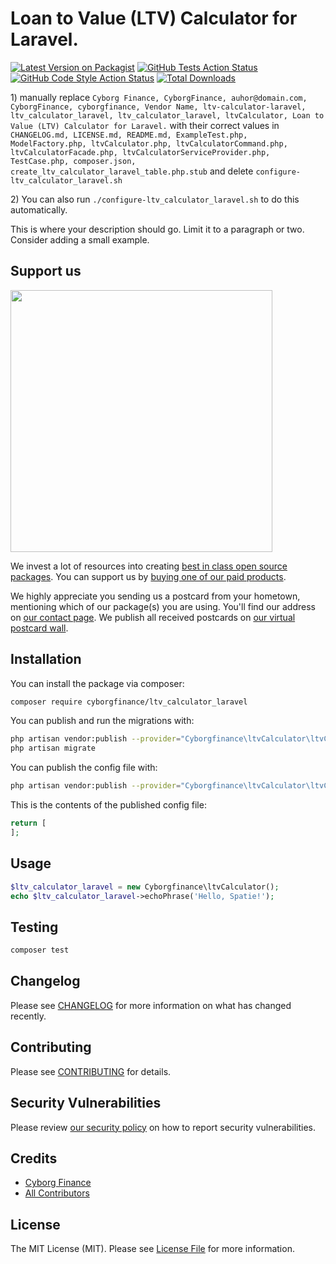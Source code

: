 # Loan to Value (LTV) Calculator for Laravel.

[![Latest Version on Packagist](https://img.shields.io/packagist/v/cyborgfinance/ltv_calculator_laravel.svg?style=flat-square)](https://packagist.org/packages/cyborgfinance/ltv_calculator_laravel)
[![GitHub Tests Action Status](https://img.shields.io/github/workflow/status/cyborgfinance/ltv_calculator_laravel/run-tests?label=tests)](https://github.com/cyborgfinance/ltv_calculator_laravel/actions?query=workflow%3Arun-tests+branch%3Amaster)
[![GitHub Code Style Action Status](https://img.shields.io/github/workflow/status/cyborgfinance/ltv_calculator_laravel/Check%20&%20fix%20styling?label=code%20style)](https://github.com/cyborgfinance/ltv_calculator_laravel/actions?query=workflow%3A"Check+%26+fix+styling"+branch%3Amaster)
[![Total Downloads](https://img.shields.io/packagist/dt/cyborgfinance/ltv_calculator_laravel.svg?style=flat-square)](https://packagist.org/packages/cyborgfinance/ltv_calculator_laravel)

[](delete) 1) manually replace `Cyborg Finance, CyborgFinance, auhor@domain.com, CyborgFinance, cyborgfinance, Vendor Name, ltv-calculator-laravel, ltv_calculator_laravel, ltv_calculator_laravel, ltvCalculator, Loan to Value (LTV) Calculator for Laravel.` with their correct values
[](delete) in `CHANGELOG.md, LICENSE.md, README.md, ExampleTest.php, ModelFactory.php, ltvCalculator.php, ltvCalculatorCommand.php, ltvCalculatorFacade.php, ltvCalculatorServiceProvider.php, TestCase.php, composer.json, create_ltv_calculator_laravel_table.php.stub`
[](delete) and delete `configure-ltv_calculator_laravel.sh`

[](delete) 2) You can also run `./configure-ltv_calculator_laravel.sh` to do this automatically.

This is where your description should go. Limit it to a paragraph or two. Consider adding a small example.

## Support us

[<img src="https://github-ads.s3.eu-central-1.amazonaws.com/package-ltv_calculator_laravel-laravel.jpg?t=1" width="419px" />](https://spatie.be/github-ad-click/package-ltv_calculator_laravel-laravel)

We invest a lot of resources into creating [best in class open source packages](https://spatie.be/open-source). You can support us by [buying one of our paid products](https://spatie.be/open-source/support-us).

We highly appreciate you sending us a postcard from your hometown, mentioning which of our package(s) you are using. You'll find our address on [our contact page](https://spatie.be/about-us). We publish all received postcards on [our virtual postcard wall](https://spatie.be/open-source/postcards).

## Installation

You can install the package via composer:

```bash
composer require cyborgfinance/ltv_calculator_laravel
```

You can publish and run the migrations with:

```bash
php artisan vendor:publish --provider="Cyborgfinance\ltvCalculator\ltvCalculatorServiceProvider" --tag="ltv_calculator_laravel-migrations"
php artisan migrate
```

You can publish the config file with:
```bash
php artisan vendor:publish --provider="Cyborgfinance\ltvCalculator\ltvCalculatorServiceProvider" --tag="ltv_calculator_laravel-config"
```

This is the contents of the published config file:

```php
return [
];
```

## Usage

```php
$ltv_calculator_laravel = new Cyborgfinance\ltvCalculator();
echo $ltv_calculator_laravel->echoPhrase('Hello, Spatie!');
```

## Testing

```bash
composer test
```

## Changelog

Please see [CHANGELOG](CHANGELOG.md) for more information on what has changed recently.

## Contributing

Please see [CONTRIBUTING](.github/CONTRIBUTING.md) for details.

## Security Vulnerabilities

Please review [our security policy](../../security/policy) on how to report security vulnerabilities.

## Credits

- [Cyborg Finance](https://github.com/CyborgFinance)
- [All Contributors](../../contributors)

## License

The MIT License (MIT). Please see [License File](LICENSE.md) for more information.
